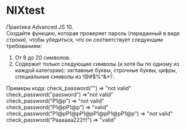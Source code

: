# NIXtest
Практика Advanced JS 10.<br/>
Создайте функцию, которая проверяет пароль (переданный в виде строки), чтобы убедиться, что он соответствует следующим требованиям:
1. От 8 до 20 символов.<br/>
2. Содержит только следующие символы (и хотя бы по одному из каждой категории): заглавные буквы, строчные буквы, цифры, специальные символы из !@#$%^&*?.<br/>

Примеры кода:
   check_password("") => "not valid"<br/>
   check_password("password") =>"not valid"<br/>
   check_password("P1@p") => "not valid"<br/>
   check_password("P1@pP1@p") => "valid"<br/>
   check_password("P1@pP1@pP1@pP1@pP1@pP1@p") => "not valid"<br/>
   check_password("Paaaaaa222!!!") => "valid"<br/>
